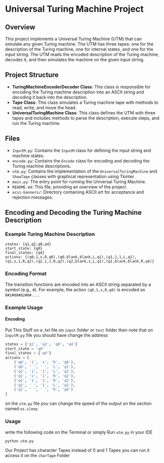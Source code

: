 # Universal Turing Machine Project

## Overview

This project implements a Universal Turing Machine (UTM) that can simulate any given Turing machine. The UTM has three tapes: one for the description of the Turing machine, one for internal states, and one for the input string. The UTM reads the encoded description of the Turing machine, decodes it, and then simulates the machine on the given input string.

## Project Structure

- **TuringMachineEncoderDecoder Class**: This class is responsible for encoding the Turing machine description into an ASCII string and decoding it back into the description.
- **Tape Class**: This class simulates a Turing machine tape with methods to read, write, and move the head.
- **UniversalTuringMachine Class**: This class defines the UTM with three tapes and includes methods to parse the description, execute steps, and run the Turing machine.

## Files

- `InputM.py`: Contains the `InputM` class for defining the input string and machine states.
- `encode.py`: Contains the `Encode` class for encoding and decoding the Turing machine descriptions.
- `utm.py`: Contains the implementation of the `UniversalTuringMachine` and `ShowTape` classes with graphical representation using Tkinter.
- `main.py`: The entry point for running the Universal Turing Machine.
- `README.md`: This file, providing an overview of the project.
- `acsi-banners/`: Directory containing ASCII art for acceptance and rejection messages.

## Encoding and Decoding the Turing Machine Description

### Example Turing Machine Description

```plaintext
states: {q1,q2,q0,q4}
start_state: {q0}
final_states: {q4}
actions: {(q0,1,x,R,q0),(q0,blank,blank,L,q1),(q1,1,1,L,q1),(q1,x,1,R,q2),(q2,1,1,R,q2),(q2,blank,1,L,q1),(q1,blank,blank,R,q4)}
```
### Encoding Format

The transition functions are encoded into an ASCII string separated by a symbol (e.g., `#`). For example, the action `(q0,1,x,R,q0)` is encoded as `0#1#88#82#0#...`.

### Example Usage

#### Encoding
Put This Stuff on a .txt file on `input` folder or `test` folder then note that on `InputM.py` file you should have change the address 
```python
states = {'q1', 'q2', 'q0', 'q4'}
start_state = 'q0'
final_states = {'q4'}
actions = [
    ('q0', '1', 'x', 'R', 'q0'),
    ('q0', ' ', ' ', 'L', 'q1'),
    ('q1', '1', '1', 'L', 'q1'),
    ('q1', 'x', '1', 'R', 'q2'),
    ('q2', '1', '1', 'R', 'q2'),
    ('q2', ' ', '1', 'L', 'q1'),
    ('q1', ' ', ' ', 'R', 'q4')
]
```
on the `utm.py` file you can change the speed of the output on the section named `os.sleep`

### Usage
write the following code on the Terminal or simply Run `utm.py` in your IDE
```
python utm.py
```
Our Project has character Tapes instead of 0 and 1 Tapes you can run it access it on the `charTape` Folder
